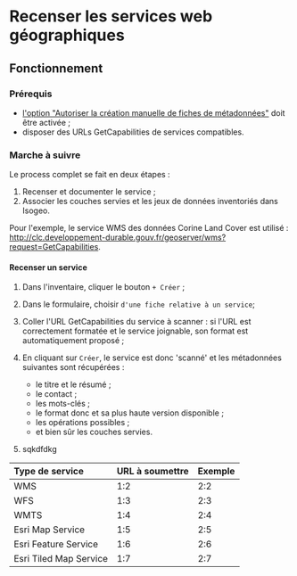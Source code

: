 # Recenser les services web géographiques

## Fonctionnement

### Prérequis

* [l'option "Autoriser la création manuelle de fiches de métadonnées"](/fr/features/admin/group.html#autoriser-la-création-de-fiches-manuelles) doit être activée ;
* disposer des URLs GetCapabilities de services compatibles.

### Marche à suivre

Le process complet se fait en deux étapes :
1. Recenser et documenter le service ;
2. Associer les couches servies et les jeux de données inventoriés dans Isogeo.

Pour l'exemple, le service WMS des données Corine Land Cover est utilisé : http://clc.developpement-durable.gouv.fr/geoserver/wms?request=GetCapabilities.

#### Recenser un service

1. Dans l'inventaire, cliquer le bouton `+ Créer` ;
2. Dans le formulaire, choisir `d'une fiche relative à un service`;
3. Coller l'URL GetCapabilities du service à scanner : si l'URL est correctement formatée et le service joignable, son format est automatiquement proposé ;
4. En cliquant sur `Créer`, le service est donc 'scanné' et les métadonnées suivantes sont récupérées :
    * le titre et le résumé ;
    * le contact ;
    * les mots-clés ;
    * le format donc et sa plus haute version disponible ;
    * les opérations possibles ;
    * et bien sûr les couches servies.

5. sqkdfdkg




| Type de service           | URL à soumettre | Exemple |
| :------------------------ | :------- | -- |
| WMS                       | 1:2 | 2:2 |
| WFS                       | 1:3 | 2:3 |
| WMTS                      | 1:4 | 2:4 |
| Esri Map Service          | 1:5 | 2:5 |
| Esri Feature Service      | 1:6 | 2:6 |
| Esri Tiled Map Service    | 1:7 | 2:7 |
